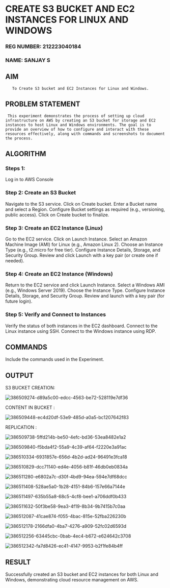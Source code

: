 # CREATE S3 BUCKET AND EC2 INSTANCES FOR LINUX AND WINDOWS

### REG NUMBER: 212223040184
### NAME: SANJAY S

  ## AIM
       To Create S3 bucket and EC2 Instances for Linux and Windows.
## PROBLEM STATEMENT
     This experiment demonstrates the process of setting up cloud infrastructure on AWS by creating an S3 bucket for storage and EC2 instances to host Linux and Windows environments. The goal is to provide an overview of how to configure and interact with these resources effectively, along with commands and screenshots to document the process.

## ALGORITHM
 ### Steps 1:
 Log in to AWS Console
 ### Step 2: Create an S3 Bucket

Navigate to the S3 service.
Click on Create bucket.
Enter a Bucket name and select a Region.
Configure Bucket settings as required (e.g., versioning, public access).
Click on Create bucket to finalize.
 ### Step 3: Create an EC2 Instance (Linux)

Go to the EC2 service.
Click on Launch Instance.
Select an Amazon Machine Image (AMI) for Linux (e.g., Amazon Linux 2).
Choose an Instance Type (e.g., t2.micro for free tier).
Configure Instance Details, Storage, and Security Group.
Review and click Launch with a key pair (or create one if needed).
 ### Step 4: Create an EC2 Instance (Windows)

Return to the EC2 service and click Launch Instance.
Select a Windows AMI (e.g., Windows Server 2019).
Choose the Instance Type.
Configure Instance Details, Storage, and Security Group.
Review and launch with a key pair (for future login).
### Step 5: Verify and Connect to Instances
Verify the status of both instances in the EC2 dashboard.
Connect to the Linux instance using SSH.
Connect to the Windows instance using RDP.

## COMMANDS
Include the commands used in the Experiment.

## OUTPUT

S3 BUCKET CREATION:

![386509274-d89a5c00-edcc-4563-be72-528119e7df36](https://github.com/user-attachments/assets/524f7ed8-cf7e-4deb-9271-e9c2bafd1c66)

CONTENT IN BUCKET :

![386509448-ec4d20df-53e9-485d-a0a5-bc1207642f83](https://github.com/user-attachments/assets/d1723201-f12b-442c-873b-c24f2042ed06)

REPLICATION :

![386509738-5ffd214b-be50-4efc-bd36-53ea8482e1a2](https://github.com/user-attachments/assets/fc234018-21a6-4f40-a95f-c168f16896d1)

![386509840-f5bda4f2-55a9-4c39-af64-f2220e3a91ac](https://github.com/user-attachments/assets/9ccd0ced-8ea4-4161-9c74-50c6e994cb44)


![386510334-6931857e-656d-4b2d-ad24-96491e3fca18](https://github.com/user-attachments/assets/cbb97caf-f642-4602-82df-171f412c5fbe)

![386510829-dcc71140-ed4e-4056-b81f-46db0eb0834a](https://github.com/user-attachments/assets/504f7933-77ba-4d87-a562-eba7858538a9)

![386511280-e6802a7c-d30f-4bd9-94ea-594e7df68dcc](https://github.com/user-attachments/assets/f0ac8e7e-7f42-4931-803d-4133c0361a68)

![386511408-528ae5a0-1b28-4151-84b6-157e66a7144e](https://github.com/user-attachments/assets/ec991c24-1000-403b-b682-dc9cb3925438)

![386511497-635b55a8-68c5-4cf8-bee1-a706ddf0b433](https://github.com/user-attachments/assets/2e24f1f9-5ba0-4c78-b747-23ba4dce8549)

![386511632-50f3be58-9ea3-4f19-8b34-9b7415b7c0aa](https://github.com/user-attachments/assets/343eeb91-7c20-4621-8ffd-d6a009ac2cd5)


![386512087-41cae874-f055-4bac-815e-52fba226230b](https://github.com/user-attachments/assets/629d1dd1-45b4-4be6-bff3-4b7a9737a6d4)

![386512178-2166dfa0-4ba7-4276-a909-52fc02d6593d](https://github.com/user-attachments/assets/e7bc001b-42cb-483b-b898-87ac78ba1df1)

![386512256-63445cbc-0bab-4ec4-b672-e624642c3708](https://github.com/user-attachments/assets/1373b671-690e-4d62-b997-3c3df65faf43)

![386512342-fa7d8426-ec41-4147-9953-b2f1fe84b4ff](https://github.com/user-attachments/assets/b3ff80cd-8084-4bed-a2de-80ad62b7a60a)


## RESULT
 
Successfully created an S3 bucket and EC2 instances for both Linux and Windows, demonstrating cloud resource management on AWS.

